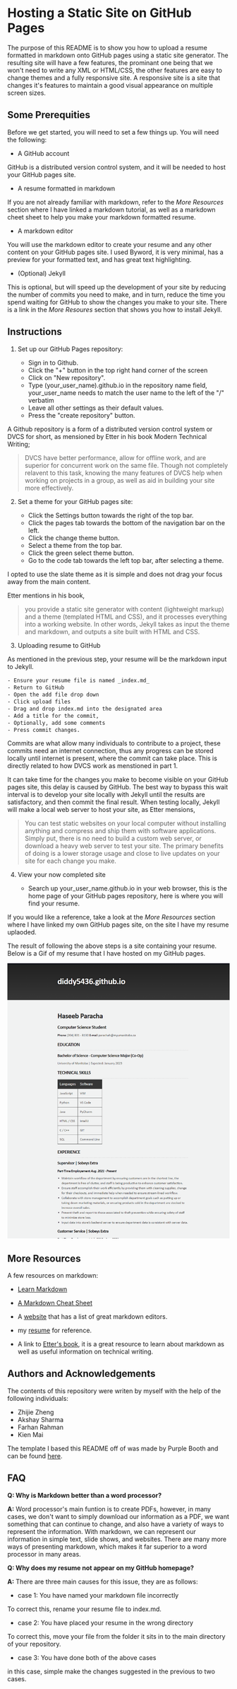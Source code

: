 # Hosting a Static Site on GitHub Pages

The purpose of this README is to show you how to upload a resume formatted in markdown onto GitHub pages using a static site generator. The resulting site will have a few features, the prominant one being that we won't need to write any XML or HTML/CSS, the other features are easy to change themes and a fully responsive site. A responsive site is a site that changes it's features to maintain a good visual appearance on multiple screen sizes.

## Some Prerequities

Before we get started, you will need to set a few things up. You will need the following:

- A GitHub account

GitHub is a distributed version control system, and it will be needed to host your GitHub pages site.

- A resume formatted in markdown

If you are not already familiar with markdown, refer to the _More Resources_ section where I have linked a markdown tutorial, as well as a markdown cheet sheet to help you make your markdown formatted resume.

- A markdown editor

You will use the markdown editor to create your resume and any other content on your GitHub pages site. I used Byword, it is very minimal, has a preview for your formatted text, and has great text highlighting.

- (Optional) Jekyll

This is optional, but will speed up the development of your site by reducing the number of commits you need to make, and in turn, reduce the time you spend waiting for GitHub to show the changes you make to your site. There is a link in the _More Resoures_ section that shows you how to install Jekyll.

## Instructions

1. Set up our GitHub Pages repository:

	- Sign in to Github. 
	- Click the "+" button in the top right hand corner of the screen
	- Click on "New repository".
	- Type (your_user_name).github.io in the repository name field, your_user_name needs to match the user name to the left of the "/" verbatim
	- Leave all other settings as their default values.
	- Press the "create repository" button.

A Github repository is a form of a distributed version control system or DVCS for short, as mensioned by Etter in his book Modern Technical Writing;
> DVCS have better performance, allow for offline work, and are superior for concurrent work on the same file.
Though not completely relavent to this task, knowing the many features of DVCS help when working on projects in a group, as well as aid in building your site more effectively.

2. Set a theme for your GitHub pages site:

	- Click the Settings button towards the right of the top bar.
	- Click the pages tab towards the bottom of the navigation bar on the left.
	- Click the change theme button.
	- Select a theme from the top bar.
	- Click the green select theme button.
	- Go to the code tab towards the left top bar, after selecting a theme.

I opted to use the slate theme as it is simple and does not drag your focus away from the main content.

Etter mentions in his book,
> you provide a static site generator with content (lightweight markup) and a theme (templated HTML and CSS), and it processes everything into a working website.
In other words, Jekyll takes as input the theme and markdown, and outputs a site built with HTML and CSS.

3. Uploading resume to GitHub

As mentioned in the previous step, your resume will be the markdown input to Jekyll.

	- Ensure your resume file is named _index.md_
	- Return to GitHub
	- Open the add file drop down
	- Click upload files
	- Drag and drop index.md into the designated area
	- Add a title for the commit,
	- Optionally, add some comments
	- Press commit changes.

Commits are what allow many individuals to contribute to a project, these commits need an internet connection, thus any progress can be stored locally until internet is present, where the commit can take place. This is directly related to how DVCS work as menstioned in part 1.

It can take time for the changes you make to become visible on your GitHub pages site, this delay is caused by GitHub. The best way to bypass this wait interval is to develop your site locally with Jekyll until the results are satisfactory, and then commit the final result. When testing locally, Jekyll will make a local web server to host your site, as Etter mensions,
> You can test static websites on your local computer without installing anything and compress and ship them with software applications.
Simply put, there is no need to build a custom web server, or download a heavy web server to test your site. The primary benefits of doing is a lower storage usage and close to live updates on your site for each change you make.

4. View your now completed site

	- Search up your_user_name.github.io in your web browser, this is the home page of your GitHub pages repository, here is where you will find your resume. 

If you would like a reference, take a look at the _More Resources_ section where I have linked my own GitHub pages site, on the site I have my resume uplaoded. 

The result of following the above steps is a site containing your resume. Below is a Gif of my resume that I have hosted on my GitHub pages.

![Gif of my resume](https://github.com/diddy5436/diddy5436.github.io/blob/main/Animation.gif)

## More Resources

A few resources on markdown:

- [Learn Markdown](https://www.markdowntutorial.com)
- [A Markdown Cheat Sheet](https://www.markdownguide.org/basic-syntax/)
- A [website](https://www.oberlo.ca/blog/markdown-editors) that has a list of great markdown editors.

- my [resume](https://diddy5436.github.io) for reference.

- A link to [Etter's book](https://www.amazon.ca/Modern-Technical-Writing-Introduction-Documentation-ebook/dp/B01A2QL9SS), it is a great resource to learn about markdown as well as useful information on technical writing.

## Authors and Acknowledgements

The contents of this repository were writen by myself with the help of the following individuals:

- Zhijie Zheng
- Akshay Sharma
- Farhan Rahman
- Kien Mai

The template I based this README off of was made by Purple Booth and can be found [here](https://github.com/PurpleBooth/a-good-readme-template).

## FAQ

**Q: Why is Markdown better than a word processor?**

**A:** Word processor's main funtion is to create PDFs, however, in many cases, we don't want to simply download our information as a PDF, we want something that can continue to change, and also have a variety of ways to represent the information. With markdown, we can represent our information in simple text, slide shows, and websites. There are many more ways of presenting markdown, which makes it far superior to a word processor in many areas.

**Q: Why does my resume not appear on my GitHub homepage?**

**A:** There are three main causes for this issue, they are as follows:
 
- case 1: You have named your markdown file incorrectly

To correct this, rename your resume file to index.md.

- case 2: You have placed your resume in the wrong directory

To correct this, move your file from the folder it sits in to the main directory of your repository.

- case 3: You have done both of the above cases

in this case, simple make the changes suggested in the previous to two cases.